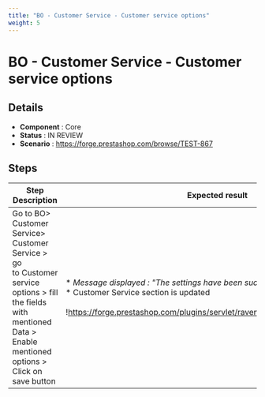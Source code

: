 ```yaml
---
title: "BO - Customer Service - Customer service options"
weight: 5
---
```


# BO - Customer Service - Customer service options
## Details
* **Component** : Core
* **Status** : IN REVIEW
* **Scenario** : https://forge.prestashop.com/browse/TEST-867

## Steps
| Step Description | Expected result |
| ----- | ----- |
| Go to BO> Customer Service> Customer Service > go to Customer service options > fill the fields with mentioned Data > Enable mentioned options > Click on save button | * _Message displayed : "The settings have been successfully updated._ "<br> * Customer Service section is updated<br><br>!https://forge.prestashop.com/plugins/servlet/raven/attachment/1436/imap1.png|width=1297,height=280!  <br> * A new section is added in page footer : Sync<br><br><br>!https://forge.prestashop.com/plugins/servlet/raven/attachment/1437/imap2.png! |
